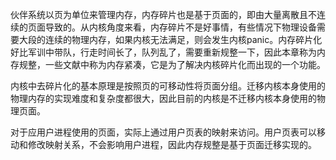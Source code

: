 伙伴系统以页为单位来管理内存，内存碎片也是基于页面的，即由大量离散且不连续的页面导致的。从内核角度来看，内存碎片不是好事情，有些情况下物理设备需要大段的连续的物理内存，如果内核无法满足，则会发生内核panic。内存碎片化好比军训中带队，行走时间长了，队列乱了，需要重新规整一下，因此本章称为内存规整，一些文献中称为内存紧凑，它是为了解决内核碎片化而出现的一个功能。

内核中去碎片化的基本原理是按照页的可移动性将页面分组。迁移内核本身使用的物理内存的实现难度和复杂度都很大，因此目前的内核是不迁移内核本身使用的物理页面。

对于应用户进程使用的页面，实际上通过用户页表的映射来访问。用户页表可以移动和修改映射关系，不会影响用户进程，因此内存规整是基于页面迁移实现的。